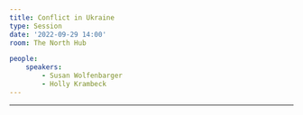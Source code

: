 ```yaml
---
title: Conflict in Ukraine
type: Session
date: '2022-09-29 14:00'
room: The North Hub

people:
    speakers:
        - Susan Wolfenbarger
        - Holly Krambeck
---
```


---
